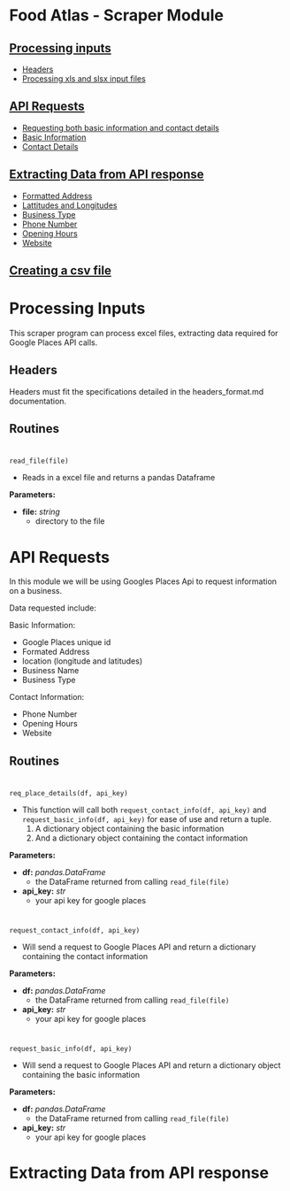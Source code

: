 # Food Atlas - Scraper Module


## [Processing inputs](#processing-inputs-1)
- [Headers](#headers)
- [Processing xls and slsx input files](#routines)

## [API Requests](#api-requests-1)
- [Requesting both basic information and contact details](#routines-1)
- [Basic Information](#routines-1)
- [Contact Details](#routines-1)

## [Extracting Data from API response]()
- [Formatted Address]()
- [Lattitudes and Longitudes]()
- [Business Type]()
- [Phone Number]()
- [Opening Hours]()
- [Website]()


## [Creating a csv file]()


#

# Processing Inputs
This scraper program can process excel files, extracting data required for Google Places API calls.

## Headers
Headers must fit the specifications detailed in the headers_format.md documentation.

## **Routines**
#


`read_file(file)`
- Reads in a excel file and returns a pandas Dataframe

**Parameters:**
- **file:** *string*
    - directory to the file

#

# API Requests
In this module we will be using Googles Places Api to request information on a business.

Data requested include:

Basic Information:
- Google Places unique id
- Formated Address
- location (longitude and latitudes)
- Business Name
- Business Type

Contact Information:
- Phone Number
- Opening Hours
- Website

## **Routines**
# 

`req_place_details(df, api_key)`
- This function will call both `request_contact_info(df, api_key)` and `request_basic_info(df, api_key)` for ease of use and return a tuple. 
    1. A dictionary object containing the basic information 
    2. And a dictionary object containing the contact information

**Parameters:**
- **df:** *pandas.DataFrame*
    - the DataFrame returned from calling `read_file(file)`
- **api_key:** *str*
    - your api key for google places
#

`request_contact_info(df, api_key)`
- Will send a request to Google Places API and return a dictionary containing the contact information

**Parameters:**
- **df:** *pandas.DataFrame*
    - the DataFrame returned from calling `read_file(file)`
- **api_key:** *str*
    - your api key for google places
#

`request_basic_info(df, api_key)`
- Will send a request to Google Places API and return a dictionary object containing the basic information 

**Parameters:**
- **df:** *pandas.DataFrame*
    - the DataFrame returned from calling `read_file(file)`
- **api_key:** *str*
    - your api key for google places
#


# Extracting Data from API response
